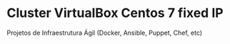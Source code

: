 # Cluster VirtualBox Centos 7 fixed IP
Projetos de Infraestrutura Ágil (Docker, Ansible, Puppet, Chef, etc)
